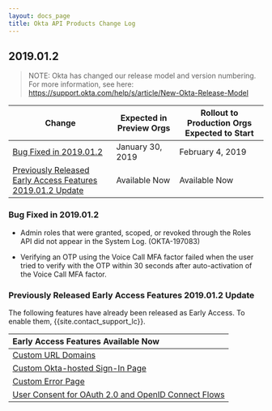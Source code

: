 ```yaml
---
layout: docs_page
title: Okta API Products Change Log
---
```


## 2019.01.2

> NOTE: Okta has changed our release model and version numbering. For more information, see here: <https://support.okta.com/help/s/article/New-Okta-Release-Model>

| Change                                                                                                                | Expected in Preview Orgs | Rollout to Production Orgs Expected to Start |
| --------------------------------------------------------------------------------------------------------------------- | ------------------------ | -------------------------------------------- |
| [Bug Fixed in 2019.01.2](#bug-fixed-in-2019012)                                                                       | January 30, 2019         | February 4, 2019                             |
| [Previously Released Early Access Features 2019.01.2 Update](#previously-released-early-access-features-2019012-update) | Available Now            | Available Now                                |

### Bug Fixed in 2019.01.2

* Admin roles that were granted, scoped, or revoked through the Roles API did not appear in the System Log. (OKTA-197083)

* Verifying an OTP using the Voice Call MFA factor failed when the user tried to verify with the OTP within 30 seconds after auto-activation of the Voice Call MFA factor.

### Previously Released Early Access Features 2019.01.2 Update

The following features have already been released as Early Access. To enable them, {{site.contact_support_lc}}.

| Early Access Features Available Now
| :------------------------------------------------- |
| [Custom URL Domains](#custom-url-domains-are-in-early-access)|
| [Custom Okta-hosted Sign-In Page](#custom-okta-hosted-sign-in-page-is-in-early-access)|
| [Custom Error Page](#custom-error-page-is-in-early-access)|
| [User Consent for OAuth 2.0 and OpenID Connect Flows](#user-consent-for-oauth-20-and-openid-connect-flows-in-early-availability-ea) |
